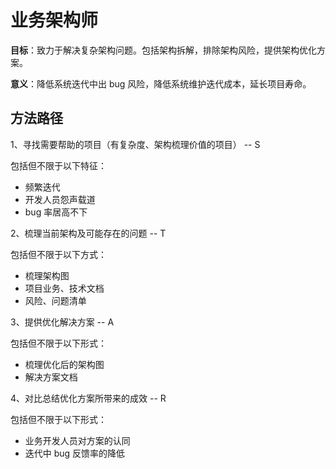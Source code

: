 # 业务架构师

**目标**：致力于解决复杂架构问题。包括架构拆解，排除架构风险，提供架构优化方案。

**意义**：降低系统迭代中出 bug 风险，降低系统维护迭代成本，延长项目寿命。

## 方法路径

1、寻找需要帮助的项目（有复杂度、架构梳理价值的项目） -- S

包括但不限于以下特征：
- 频繁迭代
- 开发人员怨声载道
- bug 率居高不下

2、梳理当前架构及可能存在的问题 -- T

包括但不限于以下方式：
- 梳理架构图
- 项目业务、技术文档
- 风险、问题清单

3、提供优化解决方案 -- A

包括但不限于以下形式：
- 梳理优化后的架构图
- 解决方案文档

4、对比总结优化方案所带来的成效 -- R

包括但不限于以下形式：
- 业务开发人员对方案的认同
- 迭代中 bug 反馈率的降低

